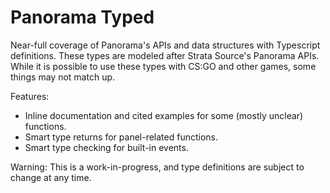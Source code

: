 # Panorama Typed

Near-full coverage of Panorama's APIs and data structures with Typescript definitions. These types are modeled after Strata Source's Panorama APIs. While it is possible to use these types with CS:GO and other games, some things may not match up.

Features:
- Inline documentation and cited examples for some (mostly unclear) functions.
- Smart type returns for panel-related functions.
- Smart type checking for built-in events.

Warning: This is a work-in-progress, and type definitions are subject to change at any time.
